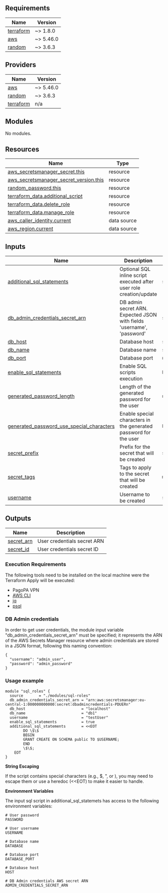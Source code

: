 <!-- BEGIN_TF_DOCS -->
## Requirements

| Name | Version |
|------|---------|
| <a name="requirement_terraform"></a> [terraform](#requirement\_terraform) | ~> 1.8.0 |
| <a name="requirement_aws"></a> [aws](#requirement\_aws) | ~> 5.46.0 |
| <a name="requirement_random"></a> [random](#requirement\_random) | ~> 3.6.3 |

## Providers

| Name | Version |
|------|---------|
| <a name="provider_aws"></a> [aws](#provider\_aws) | ~> 5.46.0 |
| <a name="provider_random"></a> [random](#provider\_random) | ~> 3.6.3 |
| <a name="provider_terraform"></a> [terraform](#provider\_terraform) | n/a |

## Modules

No modules.

## Resources

| Name | Type |
|------|------|
| [aws_secretsmanager_secret.this](https://registry.terraform.io/providers/hashicorp/aws/latest/docs/resources/secretsmanager_secret) | resource |
| [aws_secretsmanager_secret_version.this](https://registry.terraform.io/providers/hashicorp/aws/latest/docs/resources/secretsmanager_secret_version) | resource |
| [random_password.this](https://registry.terraform.io/providers/hashicorp/random/latest/docs/resources/password) | resource |
| [terraform_data.additional_script](https://registry.terraform.io/providers/hashicorp/terraform/latest/docs/resources/data) | resource |
| [terraform_data.delete_role](https://registry.terraform.io/providers/hashicorp/terraform/latest/docs/resources/data) | resource |
| [terraform_data.manage_role](https://registry.terraform.io/providers/hashicorp/terraform/latest/docs/resources/data) | resource |
| [aws_caller_identity.current](https://registry.terraform.io/providers/hashicorp/aws/latest/docs/data-sources/caller_identity) | data source |
| [aws_region.current](https://registry.terraform.io/providers/hashicorp/aws/latest/docs/data-sources/region) | data source |

## Inputs

| Name | Description | Type | Default | Required |
|------|-------------|------|---------|:--------:|
| <a name="input_additional_sql_statements"></a> [additional\_sql\_statements](#input\_additional\_sql\_statements) | Optional SQL inline script executed after user role creation/update | `string` | `null` | no |
| <a name="input_db_admin_credentials_secret_arn"></a> [db\_admin\_credentials\_secret\_arn](#input\_db\_admin\_credentials\_secret\_arn) | DB admin secret ARN. Expected JSON with fields 'username', 'password' | `string` | n/a | yes |
| <a name="input_db_host"></a> [db\_host](#input\_db\_host) | Database host | `string` | n/a | yes |
| <a name="input_db_name"></a> [db\_name](#input\_db\_name) | Database name | `string` | n/a | yes |
| <a name="input_db_port"></a> [db\_port](#input\_db\_port) | Database port | `number` | `5432` | no |
| <a name="input_enable_sql_statements"></a> [enable\_sql\_statements](#input\_enable\_sql\_statements) | Enable SQL scripts execution | `bool` | `true` | no |
| <a name="input_generated_password_length"></a> [generated\_password\_length](#input\_generated\_password\_length) | Length of the generated password for the user | `number` | n/a | yes |
| <a name="input_generated_password_use_special_characters"></a> [generated\_password\_use\_special\_characters](#input\_generated\_password\_use\_special\_characters) | Enable special characters in the generated password for the user | `bool` | `false` | no |
| <a name="input_secret_prefix"></a> [secret\_prefix](#input\_secret\_prefix) | Prefix for the secret that will be created | `string` | n/a | yes |
| <a name="input_secret_tags"></a> [secret\_tags](#input\_secret\_tags) | Tags to apply to the secret that will be created | `map(string)` | `{}` | no |
| <a name="input_username"></a> [username](#input\_username) | Username to be created | `string` | n/a | yes |

## Outputs

| Name | Description |
|------|-------------|
| <a name="output_secret_arn"></a> [secret\_arn](#output\_secret\_arn) | User credentials secret ARN |
| <a name="output_secret_id"></a> [secret\_id](#output\_secret\_id) | User credentials secret ID |

### Execution Requirements

The following tools need to be installed on the local machine were the Terraform Apply will be executed:
* PagoPA VPN
* [AWS CLI](https://aws.amazon.com/it/cli/)
* [jq](https://jqlang.github.io/jq/)
* [psql](https://www.postgresql.org/docs/current/app-psql.html)

### DB Admin credentials

In order to get user credentials, the module input variable "db\_admin\_credentials\_secret\_arn" must be specified;
it represents the ARN of the AWS Secrets Manager resource where admin credentials are stored in a JSON format, following this naming convention:

```
{
  "username": "admin_user",
  "password": "admin_password"
}
```

### Usage example

```
module "sql_roles" {
  source       = "./modules/sql-roles"
  db_admin_credentials_secret_arn = "arn:aws:secretsmanager:eu-central-1:000000000000:secret:dbadmincredentials-PDUERn"
  db_host                         = "localhost"
  db_name                         = "db1"
  username                        = "testUser"
  enable_sql_statements           = true
  additional_sql_statements       = <<EOT
        DO \$\$
        BEGIN
        GRANT CREATE ON SCHEMA public TO $USERNAME;
        END
        \$\$;
    EOT
}
```

<b>String Escaping</b>

If the script contains special characters (e.g., $, ", or \), you may need to escape them or use a heredoc (<<EOT) to make it easier to handle.

<b>Environment Variables</b>

The input sql script in additional\_sql\_statemets has access to the following environment variables:
```
# User password
PASSWORD

# User username
USERNAME

# Database name
DATABASE

# Database port
DATABASE_PORT

# Database host
HOST

# DB Admin credentials AWS secret ARN
ADMIN_CREDENTIALS_SECRET_ARN
```
<!-- END_TF_DOCS -->